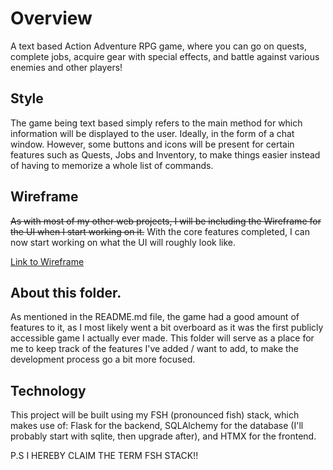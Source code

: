 # Overview

A text based Action Adventure RPG game, where you can go on quests, complete jobs, acquire gear with special effects, and battle against various enemies and other players!

## Style

The game being text based simply refers to the main method for which information will be displayed to the user.
Ideally, in the form of a chat window. However, some buttons and icons will be present for certain features such as Quests, Jobs and Inventory, to make things easier instead of having to memorize a whole list of commands.

## Wireframe

~~As with most of my other web projects, I will be including the Wireframe for the UI when I start working on it.~~
With the core features completed, I can now start working on what the UI will roughly look like.

[Link to Wireframe](https://wireframe.cc/Jqsp9i)

## About this folder.

As mentioned in the README.md file, the game had a good amount of features to it, as I most likely went a bit overboard as it was the first publicly accessible game I actually ever made. This folder will serve as a place for me to keep track of the features I've added / want to add, to make the development process go a bit more focused.

## Technology

This project will be built using my FSH (pronounced fish) stack, which makes use of:
Flask for the backend, SQLAlchemy for the database (I'll probably start with sqlite, then upgrade after), and HTMX for the frontend.

P.S I HEREBY CLAIM THE TERM FSH STACK!!
